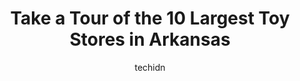 ---
layout: ampstory
image: https://i0.wp.com/paketmu.com/wp-content/uploads/2023/06/googy-toys-0-in-arkansas-1686370362.jpeg?resize=640,853
author: techidn
featured: false
description: Explore the diverse Toy Store scene in Arkansas, home to an incredible selection of 10 establishments catering to every taste. Whether youre in search of iconic favorites or undiscovered tr
title: Take a Tour of the 10 Largest Toy Stores in Arkansas
cover:
   title: Take a Tour of the 10 Largest Toy Stores in Arkansas
   subtitle: RICKPATE
   background: https://paketmu.com/wp-content/uploads/2023/06/googy-toys-0-in-arkansas-1686370362.jpeg

pages: 
 - layout: thirds
   top: <h1>#1 Five Below</h1>
   bottom: "<p>A Relatively Its not too painful store for me to roam while my mom and girlfriend look around. The store is clean with great staff and has a lot of various sales and suc</p>"
   background: https://paketmu.com/wp-content/uploads/2023/06/googy-toys-1-in-arkansas-1686370364.jpeg
   backgroundblur: true
 - layout: thirds
   top: <h1>#2 Game Goblins</h1>
   bottom: "<p>A fantastic gaming store combining terrific selection, welcoming ambiance, and above all peerless customer service, Game Goblins was an absolute pleasure to visit during </p>"
   background: https://paketmu.com/wp-content/uploads/2023/06/googy-toys-2-in-arkansas-1686370366.jpeg
   cta:
      link: https://paketmu.com/take-a-tour-of-the-10-largest-toy-stores-in-arkansas/
      text: Take a Tour of the 10 Largest Toy Stores in Arkansas
 - layout: thirds
   top: <h1>#3 Five Below</h1>
   bottom: "<p>If youre looking for an affordable place to find novel and gift items, Five Below is a great option. The store was well-organized and clean, and the staff was friendly. </p>"
   background: https://paketmu.com/wp-content/uploads/2023/06/googy-toys-3-in-arkansas-1686370367.jpeg
   cta:
      link: https://paketmu.com/take-a-tour-of-the-10-largest-toy-stores-in-arkansas/
      text: Take a Tour of the 10 Largest Toy Stores in Arkansas
 - layout: thirds
   top: <h1>#4 Five Below</h1>
   bottom: "<p>4206 E McCain Blvd, North Little Rock, AR 72117, United States</p>"
   background: https://images.unsplash.com/photo-1602536052359-ef94c21c5948?ixlib=rb-4.0.3&ixid=MnwxMjA3fDB8MHxwaG90by1wYWdlfHx8fGVufDB8fHx8&auto=format&fit=crop&w=640&h=853&q=80
   cta:
      link: https://paketmu.com/take-a-tour-of-the-10-largest-toy-stores-in-arkansas/
      text: Take a Tour of the 10 Largest Toy Stores in Arkansas
 - layout: thirds
   top: <h1>#5 The Wonder Place</h1>
   bottom: "<p>10301 N Rodney Parham Rd e2, Little Rock, AR 72227, United States</p>"
   background: https://images.unsplash.com/photo-1549241520-425e3dfc01cb?ixlib=rb-4.0.3&ixid=MnwxMjA3fDB8MHxwaG90by1wYWdlfHx8fGVufDB8fHx8&auto=format&fit=crop&w=640&h=853&q=80
   cta:
      link: https://paketmu.com/take-a-tour-of-the-10-largest-toy-stores-in-arkansas/
      text: Take a Tour of the 10 Largest Toy Stores in Arkansas
 - layout: thirds
   top: <h1>#6 HobbyTown North Little Rock</h1>
   bottom: "<p>2755 Lakewood Village Dr, North Little Rock, AR 72116, United States</p>"
   background: https://images.unsplash.com/photo-1567095761054-7a02e69e5c43?ixlib=rb-4.0.3&ixid=MnwxMjA3fDB8MHxwaG90by1wYWdlfHx8fGVufDB8fHx8&auto=format&fit=crop&w=640&h=853&q=80
   cta:
      link: https://paketmu.com/take-a-tour-of-the-10-largest-toy-stores-in-arkansas/
      text: Take a Tour of the 10 Largest Toy Stores in Arkansas
 - layout: thirds
   top: <h1>#7 Build-A-Bear Workshop</h1>
   bottom: "<p>Promenade, 2203 S Promenade Blvd Suite 8130, Rogers, AR 72758, United States</p>"
   background: https://images.unsplash.com/photo-1496096265110-f83ad7f96608?ixlib=rb-4.0.3&ixid=MnwxMjA3fDB8MHxwaG90by1wYWdlfHx8fGVufDB8fHx8&auto=format&fit=crop&w=640&h=853&q=80
   cta:
      link: https://paketmu.com/take-a-tour-of-the-10-largest-toy-stores-in-arkansas/
      text: Take a Tour of the 10 Largest Toy Stores in Arkansas
 - layout: thirds
   middle: Continue reading...
   background: https://plus.unsplash.com/premium_photo-1664640458616-3c74f8cb4589?ixlib=rb-4.0.3&ixid=MnwxMjA3fDB8MHxwaG90by1wYWdlfHx8fGVufDB8fHx8&auto=format&fit=crop&w=640&h=853&q=80
   cta:
      link: https://paketmu.com/take-a-tour-of-the-10-largest-toy-stores-in-arkansas/
      text: Take a Tour of the 10 Largest Toy Stores in Arkansas
      
---